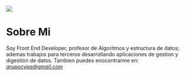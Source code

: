 ![ ](../Header%20GitHub.pngHeaderGitHub.png "cabecera presentacion")
# Sobre Mi
Soy Front End Developer, profesor de Algoritmos y estructura de datos; ademas trabajos para terceros desarrollando aplicaciones de gestion y digestion de datos.
Tambien puedes enocontrarme en: *grupocypa@gmail.com*
